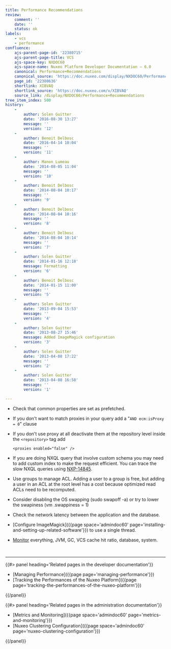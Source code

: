 ```yaml
---
title: Performance Recommendations
review:
    comment: ''
    date: ''
    status: ok
labels:
    - vcs
    - performance
confluence:
    ajs-parent-page-id: '22380715'
    ajs-parent-page-title: VCS
    ajs-space-key: NXDOC60
    ajs-space-name: Nuxeo Platform Developer Documentation — 6.0
    canonical: Performance+Recommendations
    canonical_source: 'https://doc.nuxeo.com/display/NXDOC60/Performance+Recommendations'
    page_id: '22380636'
    shortlink: XIBVAQ
    shortlink_source: 'https://doc.nuxeo.com/x/XIBVAQ'
    source_link: /display/NXDOC60/Performance+Recommendations
tree_item_index: 500
history:
    -
        author: Solen Guitter
        date: '2016-08-30 13:27'
        message: ''
        version: '12'
    -
        author: Benoit Delbosc
        date: '2016-04-14 10:04'
        message: ''
        version: '11'
    -
        author: Manon Lumeau
        date: '2014-08-05 11:04'
        message: ''
        version: '10'
    -
        author: Benoit Delbosc
        date: '2014-08-04 10:17'
        message: ''
        version: '9'
    -
        author: Benoit Delbosc
        date: '2014-08-04 10:16'
        message: ''
        version: '8'
    -
        author: Benoit Delbosc
        date: '2014-08-04 10:14'
        message: ''
        version: '7'
    -
        author: Solen Guitter
        date: '2014-01-16 12:18'
        message: Formatting
        version: '6'
    -
        author: Benoit Delbosc
        date: '2014-01-15 11:00'
        message: ''
        version: '5'
    -
        author: Solen Guitter
        date: '2013-09-04 15:53'
        message: ''
        version: '4'
    -
        author: Solen Guitter
        date: '2013-08-27 15:46'
        message: Added ImageMagick configuration
        version: '3'
    -
        author: Solen Guitter
        date: '2013-04-08 17:22'
        message: ''
        version: '2'
    -
        author: Solen Guitter
        date: '2013-04-08 16:58'
        message: ''
        version: '1'

---
```



- Check that common properties are set as prefetched.
- If you don't want to match proxies in your query add a "`AND ecm:isProxy = 0`" clause
- If you don't use proxy at all deactivate them at the repository level inside the `<repository>` tag add
    ```
    <proxies enabled="false" />
    ```

- If you are doing NXQL query that involve custom schema you may need to add custom index to make the request efficient. You can trace the slow NXQL queries using [NXP-14845](https://jira.nuxeo.com/browse/NXP-14845).
- Use groups to manage ACL. Adding a user to a group is free, but adding a user in an ACL at the root level has a cost because optimized read ACLs need to be recomputed.
- Consider disabling the OS swapping (sudo swapoff -a) or try to lower the swapiness (vm .swappiness = 1)
- Check the network latency between the application and the database.
- [Configure ImageMagick]({{page space='admindoc60' page='installing-and-setting-up-related-software'}}) to use a single thread.
- [Monitor](/x/gBDF) everything, JVM, GC, VCS cache hit ratio, database, system.

&nbsp;

* * *

</div>

<div class="row" data-equalizer data-equalize-on="medium"><div class="column medium-6">{{#> panel heading='Related pages in the developer documentation'}}

- [Managing Performance]({{page page='managing-performance'}})
- [Tracking the Performances of the Nuxeo Platform]({{page page='tracking-the-performances-of-the-nuxeo-platform'}})

{{/panel}}</div><div class="column medium-6">{{#> panel heading='Related pages in the administration documentation'}}

- [Metrics and Monitoring]({{page space='admindoc60' page='metrics-and-monitoring'}})
- [Nuxeo Clustering Configuration]({{page space='admindoc60' page='nuxeo-clustering-configuration'}})

{{/panel}}</div></div>
